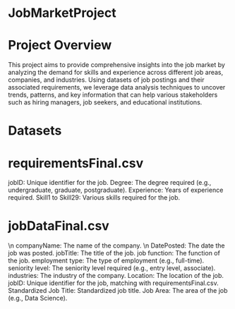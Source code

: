 # JobMarketProject

# Project Overview

This project aims to provide comprehensive insights into the job market by analyzing the demand for skills and experience across different job areas, companies, and industries. Using datasets of job postings and their associated requirements, we leverage data analysis techniques to uncover trends, patterns, and key information that can help various stakeholders such as hiring managers, job seekers, and educational institutions.

# Datasets

# requirementsFinal.csv
jobID: Unique identifier for the job.
Degree: The degree required (e.g., undergraduate, graduate, postgraduate).
Experience: Years of experience required.
Skill1 to Skill29: Various skills required for the job.

# jobDataFinal.csv
\n companyName: The name of the company.
\n DatePosted: The date the job was posted.
jobTitle: The title of the job.
job function: The function of the job.
employment type: The type of employment (e.g., full-time).
seniority level: The seniority level required (e.g., entry level, associate).
industries: The industry of the company.
Location: The location of the job.
jobID: Unique identifier for the job, matching with requirementsFinal.csv.
Standardized Job Title: Standardized job title.
Job Area: The area of the job (e.g., Data Science).
